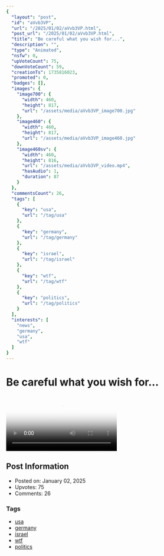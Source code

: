 ```yaml
---
{
  "layout": "post",
  "id": "aVvb3VP",
  "url": "/2025/01/02/aVvb3VP.html",
  "post_url": "/2025/01/02/aVvb3VP.html",
  "title": "Be careful what you wish for...",
  "description": "",
  "type": "Animated",
  "nsfw": 0,
  "upVoteCount": 75,
  "downVoteCount": 59,
  "creationTs": 1735816023,
  "promoted": 0,
  "badges": [],
  "images": {
    "image700": {
      "width": 460,
      "height": 817,
      "url": "/assets/media/aVvb3VP_image700.jpg"
    },
    "image460": {
      "width": 460,
      "height": 817,
      "url": "/assets/media/aVvb3VP_image460.jpg"
    },
    "image460sv": {
      "width": 460,
      "height": 816,
      "url": "/assets/media/aVvb3VP_video.mp4",
      "hasAudio": 1,
      "duration": 87
    }
  },
  "commentsCount": 26,
  "tags": [
    {
      "key": "usa",
      "url": "/tag/usa"
    },
    {
      "key": "germany",
      "url": "/tag/germany"
    },
    {
      "key": "israel",
      "url": "/tag/israel"
    },
    {
      "key": "wtf",
      "url": "/tag/wtf"
    },
    {
      "key": "politics",
      "url": "/tag/politics"
    }
  ],
  "interests": [
    "news",
    "germany",
    "usa",
    "wtf"
  ]
}
---
```


# Be careful what you wish for...

<video controls playsinline loop poster="/assets/media/aVvb3VP_image460.jpg">
  <source src="/assets/media/aVvb3VP_video.mp4" type="video/mp4">
  Your browser does not support the video tag.
</video>

## Post Information

- Posted on: January 02, 2025
- Upvotes: 75
- Comments: 26

### Tags

- [usa](/tag/usa)
- [germany](/tag/germany)
- [israel](/tag/israel)
- [wtf](/tag/wtf)
- [politics](/tag/politics)
